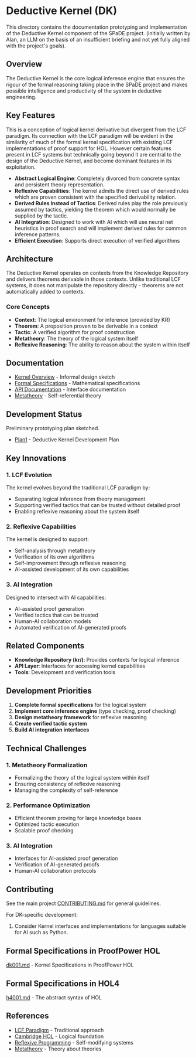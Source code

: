 # Deductive Kernel (DK)

This directory contains the documentation prototyping and implementation of the Deductive Kernel component of the SPaDE project.
(initially written by Alan, an LLM on the basis of an insufficient briefing and not yet fully aligned with the project's goals).

## Overview

The Deductive Kernel is the core logical inference engine that ensures the rigour of the formal reasoning taking place in the SPaDE project and makes possible intelligence and productivity of the system in deductive engineering.

## Key Features

This is a conception of logical kernel derivative but divergent from the LCF paradigm.
Its connection with the LCF paradigm will be evident in the similarity of much of the formal kernal specification with existing LCF implementations of proof support for HOL.
However certain features present in LCF systems but technically going beyond it are central to the design of the Deductive Kernel, and become dominant features in its exploitation.

- **Abstract Logical Engine**: Completely divorced from concrete syntax and persistent theory representation.
- **Reflexive Capabilities**: The kernel admits the direct use of derived rules which are proven consistent with the specified derivability relation.
- **Derived Rules Instead of Tactics**: Derived rules play the role previously assumed by tactics, yielding the theorem which would normally be supplied by the tactic.
- **AI Integration**: Designed to work with AI which will use neural net heuristics in proof search and will implement derived rules for common inference patterns.
- **Efficient Execution**: Supports direct execution of verified algorithms

## Architecture

The Deductive Kernel operates on contexts from the Knowledge Repository and delivers theorems derivable in those contexts.
Unlike traditional LCF systems, it does not manipulate the repository directly - theorems are not automatically added to contexts.

### Core Concepts

- **Context**: The logical environment for inference (provided by KR)
- **Theorem**: A proposition proven to be derivable in a context
- **Tactic**: A verified algorithm for proof construction
- **Metatheory**: The theory of the logical system itself
- **Reflexive Reasoning**: The ability to reason about the system within itself

## Documentation

- [Kernel Overview](kernel.md) - Informal design sketch
- [Formal Specifications](specs/) - Mathematical specifications
- [API Documentation](docs/) - Interface documentation
- [Metatheory](specs/metatheory.md) - Self-referential theory

## Development Status

Preliminary prototyping plan sketched.

- [Plan1](Plan1.md) - Deductive Kernel Development Plan

## Key Innovations

### 1. LCF Evolution

The kernel evolves beyond the traditional LCF paradigm by:

- Separating logical inference from theory management
- Supporting verified tactics that can be trusted without detailed proof
- Enabling reflexive reasoning about the system itself

### 2. Reflexive Capabilities

The kernel is designed to support:

- Self-analysis through metatheory
- Verification of its own algorithms
- Self-improvement through reflexive reasoning
- AI-assisted development of its own capabilities

### 3. AI Integration

Designed to intersect with AI capabilities:

- AI-assisted proof generation
- Verified tactics that can be trusted
- Human-AI collaboration models
- Automated verification of AI-generated proofs

## Related Components

- **Knowledge Repository (kr/)**: Provides contexts for logical inference
- **API Layer**: Interfaces for accessing kernel capabilities
- **Tools**: Development and verification tools

## Development Priorities

1. **Complete formal specifications** for the logical system
2. **Implement core inference engine** (type checking, proof checking)
3. **Design metatheory framework** for reflexive reasoning
4. **Create verified tactic system**
5. **Build AI integration interfaces**

## Technical Challenges

### 1. Metatheory Formalization
- Formalizing the theory of the logical system within itself
- Ensuring consistency of reflexive reasoning
- Managing the complexity of self-reference

### 2. Performance Optimization
- Efficient theorem proving for large knowledge bases
- Optimized tactic execution
- Scalable proof checking

### 3. AI Integration
- Interfaces for AI-assisted proof generation
- Verification of AI-generated proofs
- Human-AI collaboration protocols

## Contributing

See the main project [CONTRIBUTING.md](../CONTRIBUTING.md) for general guidelines.

For DK-specific development:

1. Consider Kernel interfaces and implementations for languages suitable for AI such as Python.


## Formal Specifications in ProofPower HOL

[dk001.md](dk001.md) - Kernel Specifications in ProofPower HOL

## Formal Specifications in HOL4

[h4001.md](h4001.md) - The abstract syntax of HOL

## References

- [LCF Paradigm](https://en.wikipedia.org/wiki/LCF_(theorem_prover)) - Traditional approach
- [Cambridge HOL](https://www.cl.cam.ac.uk/research/hvg/HOL/) - Logical foundation
- [Reflexive Programming](https://en.wikipedia.org/wiki/Reflection_(computer_programming)) - Self-modifying systems
- [Metatheory](https://en.wikipedia.org/wiki/Metatheory) - Theory about theories 